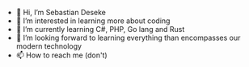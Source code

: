 - 👋 Hi, I’m Sebastian Deseke
- 👀 I’m interested in learning more about coding
- 🌱 I’m currently learning C#, PHP, Go lang and Rust
- 💞️ I’m looking forward to learning everything than encompasses our modern technology
- 📫 How to reach me (don't)

<!---
Sebie-Des/Sebie-Des is a ✨ special ✨ repository because its `README.md` (this file) appears on your GitHub profile.
You can click the Preview link to take a look at your changes.
--->
